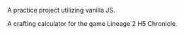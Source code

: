 A practice project utilizing vanilla JS.

A crafting calculator for the game Lineage 2 H5 Chronicle.
